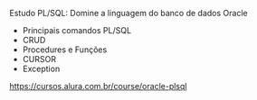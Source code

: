 Estudo PL/SQL: Domine a linguagem do banco de dados Oracle

- Principais comandos PL/SQL
- CRUD
- Procedures e Funções
- CURSOR
- Exception

https://cursos.alura.com.br/course/oracle-plsql


